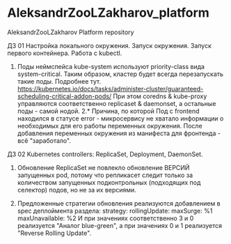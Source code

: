 # AleksandrZooLZakharov_platform
AleksandrZooLZakharov Platform repository

ДЗ 01 Настройка локального окружения. Запуск окружения. Запуск первого контейнера. Работа с kubectl.
1. Поды неймспейса kube-system используют priority-class вида system-critical. Таким образом, кластер будет всегда перезапускать такие поды. Подробнее тут. https://kubernetes.io/docs/tasks/administer-cluster/guaranteed-scheduling-critical-addon-pods/ При этом coredns & kube-proxy управляются соответственно replicaset & daemonset, a остальные поды - самой нодой.
2.* Причина, по которой Под с frontend  находился в статусе error - микросервису не хватало информации о необходимых для его работы переменных окружения. После добавления переменных окружения из манифеста для фронтенда - всё "заработало".

ДЗ 02 Kubernetes controllers: ReplicaSet, Deployment, DaemonSet.
1. Обновление ReplicaSet не повлекло обновление ВЕРСИЙ запущенных pod, потому что репликасет следит только за количеством запущенных подконтрольных (подходящих под селектор) подов, но не за их версиями.

2. Предложенные стратегии обновления реализуются добавлением в spec деплоймента раздела:
  strategy:
    rollingUpdate:
      maxSurge: %1
      maxUnavailable: %2
  И при значениях соответственно 3 и 0 реализуется "Аналог blue-green", а при значениях 0 и 1 реализуется "Reverse Rolling Update".

